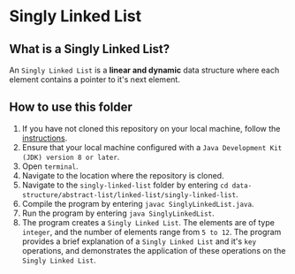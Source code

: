 # Singly Linked List

## What is a Singly Linked List?
An `Singly Linked List` is a **linear and dynamic** data structure where each element contains a pointer to it's next element.

## How to use this folder
1. If you have not cloned this repository on your local machine, follow the [instructions](https://github.com/shumarb/learning#how-to-use-this-repository).
2. Ensure that your local machine configured with a `Java Development Kit (JDK) version 8 or later`.
3. Open `terminal`.
4. Navigate to the location where the repository is cloned.
5. Navigate to the `singly-linked-list` folder by entering `cd data-structure/abstract-list/linked-list/singly-linked-list`.
6. Compile the program by entering `javac SinglyLinkedList.java`.
7. Run the program by entering `java SinglyLinkedList`.
8. The program creates a `Singly Linked List`. The elements are of type `integer`, and the number of elements range from `5 to 12`. The program provides a brief explanation of a `Singly Linked List` and it's `key` operations, and demonstrates the application of these operations on the `Singly Linked List`.